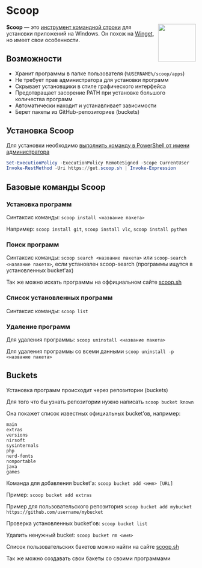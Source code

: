 # Scoop

<img src="/img/logo/scoop.png" style="float: right" width="100px">

**Scoop** — это [инструмент командной строки](https://ru.wikipedia.org/wiki/%D0%98%D0%BD%D1%82%D0%B5%D1%80%D1%84%D0%B5%D0%B9%D1%81_%D0%BA%D0%BE%D0%BC%D0%B0%D0%BD%D0%B4%D0%BD%D0%BE%D0%B9_%D1%81%D1%82%D1%80%D0%BE%D0%BA%D0%B8) для установки приложений на Windows. Он похож на [Winget](/apps/winget), но имеет свои особенности.

## Возможности

 - Хранит программы в папке пользователя (`%USERNAME%/scoop/apps`)
 - Не требует прав администратора для установки программ
 - Скрывает установщики в стиле графического интерфейса
 - Предотвращает засорение PATH при установке большого количества программ
 - Автоматически находит и устанавливает зависимости
 - Берет пакеты из GitHub-репозиториев (buckets)

## Установка Scoop

Для установки необходимо [выполнить команду в PowerShell от имени администратора](/windows/run)

```powershell
Set-ExecutionPolicy -ExecutionPolicy RemoteSigned -Scope CurrentUser
Invoke-RestMethod -Uri https://get.scoop.sh | Invoke-Expression
```

## Базовые команды Scoop
### Установка программ

Синтаксис команды: `scoop install <название пакета>`

Например: `scoop install git`, `scoop install vlc`, `scoop install python`

### Поиск программ

Синтаксис команды: `scoop search <название пакета>` или `scoop-search <название пакета>`, если установлен scoop-search (программы ищутся в установленных bucket'ах) 

Так же можно искать программы на оффициальном сайте [scoop.sh](https://scoop.sh/)

### Список установленных программ

Синтаксис команды: `scoop list`

### Удаление программ

Для удаления программы: `scoop uninstall <название пакета>`

Для удаления программы со всеми данными `scoop uninstall -p <название пакета>`

## Buckets

Установка программ происходит через репозитории (buckets)

Для того что бы узнать репозитории нужно написать `scoop bucket known`

Она покажет список известных официальных bucket’ов, например:

```
main
extras
versions
nirsoft
sysinternals
php
nerd-fonts
nonportable
java
games
```

Команда для добавления bucket'а: `scoop bucket add <имя> [URL]`

Пример: `scoop bucket add extras`

Пример для пользовательского репозитория `scoop bucket add mybucket https://github.com/username/mybucket`

Проверка установленных bucket'ов: `scoop bucket list`

Удалить ненужный bucket: `scoop bucket rm <имя>`

Список пользовательских бакетов можно найти на сайте [scoop.sh](https://scoop.sh/)

Так же можно создавать свои бакеты со своими программами